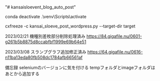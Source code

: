 "# kansaisloevent_blog_auto_post" 


conda deactivate
.\venv\Scripts\activate


cxfreeze -c kansai_sloeve_post_wordpress.py --target-dir target

2023/02/21 機種別差枚部分削除処理済み
https://84.gigafile.nu/0601-g261b5b8875d8ccabfbf1999e69b64e51

2023/03/08 スランプグラフ追加修正済み
https://64.gigafile.nu/0616-n11ba13eda80fb508dc1784afb66561af


備忘録
seleniumのバージョンに気を付ける
tempフォルダとimageフォルダはあとから追加する